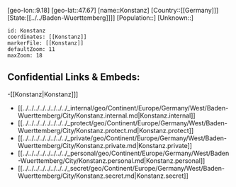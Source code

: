 ﻿---
location: [47.67,9.18]
mapzoom: [7,12] 
mapmarker: city 
type: City
tags:
- geo/City


SpocWebEntityId: 31562
isDeleted: false
confidential: public

---
[geo-lon::9.18]
[geo-lat::47.67]
[name::Konstanz]
[Country::[[Germany]]]
[State:[[../../Baden-Wuerttemberg]]]]
[Population::]
[Unknown::]


```leaflet
id: Konstanz
coordinates: [[Konstanz]]
markerFile: [[Konstanz]]
defaultZoom: 11 
maxZoom: 18
```


## Confidential Links & Embeds: 
-[[Konstanz|Konstanz]]] 
- [[../../../../../../../../_internal/geo/Continent/Europe/Germany/West/Baden-Wuerttemberg/City/Konstanz.internal.md|Konstanz.internal]] 
- [[../../../../../../../../_protect/geo/Continent/Europe/Germany/West/Baden-Wuerttemberg/City/Konstanz.protect.md|Konstanz.protect]] 
- [[../../../../../../../../_private/geo/Continent/Europe/Germany/West/Baden-Wuerttemberg/City/Konstanz.private.md|Konstanz.private]] 
- [[../../../../../../../../_personal/geo/Continent/Europe/Germany/West/Baden-Wuerttemberg/City/Konstanz.personal.md|Konstanz.personal]] 
- [[../../../../../../../../_secret/geo/Continent/Europe/Germany/West/Baden-Wuerttemberg/City/Konstanz.secret.md|Konstanz.secret]] 
